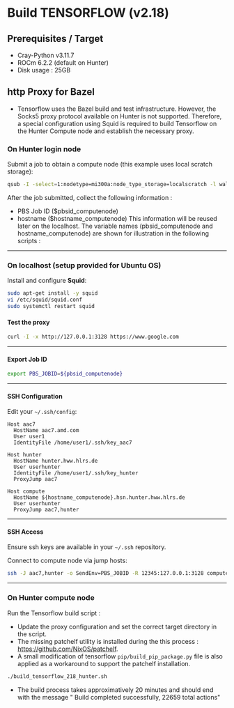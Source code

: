 # Build TENSORFLOW (v2.18)
## Prerequisites / Target
- Cray-Python v3.11.7
- ROCm 6.2.2 (default on Hunter)
- Disk usage  : 25GB

## http Proxy for Bazel
- Tensorflow uses the Bazel build and test infrastructure. However, the Socks5 proxy protocol available on Hunter is not supported. Therefore, a special configuration using Squid is required to build Tensorflow on the Hunter Compute node and establish the necessary proxy.



### On Hunter login node

Submit a job to obtain a compute  node (this example uses local scratch storage):
``` bash
qsub -I -select=1:nodetype=mi300a:node_type_storage=localscratch -l walltime=02:00:00
```
After the job submitted, collect the following information :  
- PBS Job ID  ($pbsid_computenode)
- hostname ($hostname_computenode) 
This information will be reused later on the localhost.
The variable names (pbsid_computenode and hostname_computenode) are shown for illustration in the following scripts :  


------------------------------------------------------------------------

### On localhost (setup provided for Ubuntu OS) 

Install and configure **Squid**:

``` bash
sudo apt-get install -y squid
vi /etc/squid/squid.conf
sudo systemctl restart squid
```

#### Test the proxy

``` bash
curl -I -x http://127.0.0.1:3128 https://www.google.com
```

------------------------------------------------------------------------

#### Export Job ID

``` bash
export PBS_JOBID=${pbsid_computenode}
```

------------------------------------------------------------------------

#### SSH Configuration

Edit your `~/.ssh/config`:

``` ssh
Host aac7
  HostName aac7.amd.com
  User user1
  IdentityFile /home/user1/.ssh/key_aac7

Host hunter
  HostName hunter.hww.hlrs.de
  User userhunter
  IdentityFile /home/user1/.ssh/key_hunter
  ProxyJump aac7

Host compute
  HostName ${hostname_computenode}.hsn.hunter.hww.hlrs.de
  User userhunter
  ProxyJump aac7,hunter
```

------------------------------------------------------------------------

#### SSH Access

Ensure ssh keys are available in your `~/.ssh` repository.

Connect to compute node via jump hosts:

``` bash
ssh -J aac7,hunter -o SendEnv=PBS_JOBID -R 12345:127.0.0.1:3128 compute
```

------------------------------------------------------------------------

### On Hunter compute node

Run the Tensorflow build script :
-  Update the proxy configuration  and set the correct target directory in the script.
-  The missing patchelf utility is installed during the this process : https://github.com/NixOS/patchelf.
-  A small modification of tensorflow `pip/build_pip_package.py` file is also applied as a workaround to support the patchelf installation.


``` bash
./build_tensorflow_218_hunter.sh
```
- The build process takes approximatively 20 minutes and should end with the message " Build completed successfully, 22659 total actions"



  
